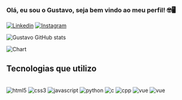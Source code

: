 ### Olá, eu sou o Gustavo, seja bem vindo ao meu perfil! 🤓🖥️

[![Linkedin](https://img.shields.io/badge/LinkedIn-0077B5?style=for-the-badge&logo=linkedin&logoColor=white)](https://www.linkedin.com/in/gustavotalbino/)
[![Instagram](https://img.shields.io/badge/Instagram-E4405F?style=for-the-badge&logo=instagram&logoColor=white)](https://www.instagram.com/gustavotalbino/)

![Gustavo GitHub stats](https://github-readme-stats.vercel.app/api?username=Gustavo-Albino&show_icons=true&theme=radical)

![Chart](https://github-readme-stats.vercel.app/api/top-langs/?username=Gustavo-Albino&theme=blue-green)

## Tecnologias que utilizo

<div style="display: inline-block"><br/>
  <img align="center" alt="html5" src="https://img.shields.io/badge/HTML5-E34F26?style=for-the-badge&logo=html5&logoColor=white"/>
  <img align="center" alt="css3" src="https://img.shields.io/badge/CSS3-1572B6?style=for-the-badge&logo=css3&logoColor=white"/>
  <img align="center" alt="javascript" src="https://img.shields.io/badge/JavaScript-323330?style=for-the-badge&logo=javascript&logoColor=F7DF1E"/>
  <img align="center" alt="python" src="https://img.shields.io/badge/Python-14354C?style=for-the-badge&logo=python&logoColor=white"/>
  <img align="center" alt="c" src="https://img.shields.io/badge/C-00599C?style=for-the-badge&logo=c&logoColor=white"/>
  <img align="center" alt="cpp" src="https://img.shields.io/badge/C%2B%2B-00599C?style=for-the-badge&logo=c%2B%2B&logoColor=white"/>
  <img align="center" alt="vue" src="https://img.shields.io/badge/Vue.js-35495E?style=for-the-badge&logo=vue.js&logoColor=4FC08D"/>
  <img align="center" alt="vue" src="https://img.shields.io/badge/MySQL-005C84?style=for-the-badge&logo=mysql&logoColor=white"/>
</div>
